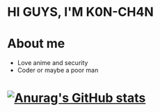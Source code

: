 # HI GUYS, I'M K0N-CH4N

# About me
- Love anime and security
- Coder or maybe a poor man

# [![Anurag's GitHub stats](https://github-readme-stats.vercel.app/api?username=tiyeume25112004)](https://github.com/anuraghazra/github-readme-stats)

